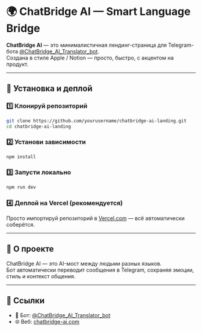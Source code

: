 # 🌍 ChatBridge AI — Smart Language Bridge

**ChatBridge AI** — это минималистичная лендинг-страница для Telegram-бота [@ChatBridge_AI_Translator_bot](https://t.me/ChatBridge_AI_Translator_bot).  
Создана в стиле Apple / Notion — просто, быстро, с акцентом на продукт.

---

## 🚀 Установка и деплой

### 1️⃣ Клонируй репозиторий
```bash
git clone https://github.com/yourusername/chatbridge-ai-landing.git
cd chatbridge-ai-landing
```

### 2️⃣ Установи зависимости
```bash
npm install
```

### 3️⃣ Запусти локально
```bash
npm run dev
```

### 4️⃣ Деплой на Vercel (рекомендуется)
Просто импортируй репозиторий в [Vercel.com](https://vercel.com) — всё автоматически соберётся.

---

## 🧠 О проекте
ChatBridge AI — это AI-мост между людьми разных языков.  
Бот автоматически переводит сообщения в Telegram, сохраняя эмоции, стиль и контекст общения.

---

## 🔗 Ссылки
- 🤖 Бот: [@ChatBridge_AI_Translator_bot](https://t.me/ChatBridge_AI_Translator_bot)
- 🌐 Веб: [chatbridge-ai.com](https://chatbridge-ai.com)

